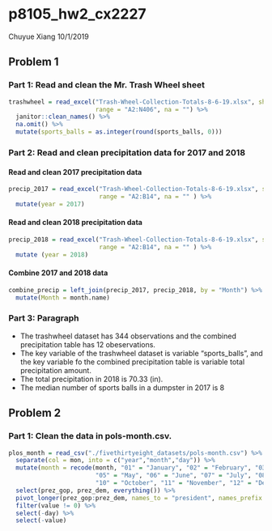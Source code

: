 p8105\_hw2\_cx2227
================
Chuyue Xiang
10/1/2019

## Problem 1

### Part 1: Read and clean the Mr. Trash Wheel sheet

``` r
trashwheel = read_excel("Trash-Wheel-Collection-Totals-8-6-19.xlsx", sheet = "Mr. Trash Wheel",
                        range = "A2:N406", na = "") %>%
  janitor::clean_names() %>%
  na.omit() %>% 
  mutate(sports_balls = as.integer(round(sports_balls, 0)))
```

### Part 2: Read and clean precipitation data for 2017 and 2018

#### Read and clean 2017 precipitation data

``` r
precip_2017 = read_excel("Trash-Wheel-Collection-Totals-8-6-19.xlsx", sheet = "2017 Precipitation", 
                         range = "A2:B14", na = "" ) %>%
  mutate(year = 2017)
```

#### Read and clean 2018 precipitation data

``` r
precip_2018 = read_excel("Trash-Wheel-Collection-Totals-8-6-19.xlsx", sheet = "2018 Precipitation", 
                         range = "A2:B14", na = "" ) %>%
  mutate (year = 2018)
```

#### Combine 2017 and 2018 data

``` r
combine_precip = left_join(precip_2017, precip_2018, by = "Month") %>%
  mutate(Month = month.name)
```

### Part 3: Paragraph

  - The trashwheel dataset has 344 observations and the combined
    precipitation table has 12 obeservations.
  - The key variable of the trashwheel dataset is variable
    “sports\_balls”, and the key variable fo the combined
    precipitation table is variable total precipitation amount.
  - The total precipitation in 2018 is 70.33 (in).
  - The median number of sports balls in a dumpster in 2017 is 8

## Problem 2

### Part 1: Clean the data in pols-month.csv.

``` r
plos_month = read_csv("./fivethirtyeight_datasets/pols-month.csv") %>%
  separate(col = mon, into = c("year","month","day")) %>%
  mutate(month = recode(month, "01" = "January", "02" = "February", "03" = "March", "04" = "April",
                        "05" = "May", "06" = "June", "07" = "July", "08" = "August", "09" = "September",
                        "10" = "October", "11" = "November", "12" = "December")) %>% 
  select(prez_gop, prez_dem, everything()) %>%
  pivot_longer(prez_gop:prez_dem, names_to = "president", names_prefix = "prez_") %>% 
  filter(value != 0) %>% 
  select(-day) %>%
  select(-value)
```
